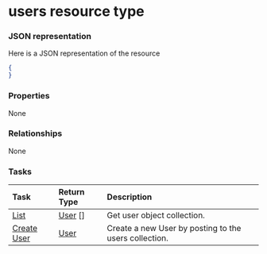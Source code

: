 # users resource type



### JSON representation

Here is a JSON representation of the resource

<!-- {
  "blockType": "resource",
  "optionalProperties": [

  ],
  "@odata.type": "microsoft.graph.users"
}-->

```json
{
}

```
### Properties
None

### Relationships
None


### Tasks

| Task		   | Return Type	|Description|
|:---------------|:--------|:----------|
|[List](../api/user_list.md) | [User](user.md) [] |Get user object collection. |
|[Create User](../api/user_post_users.md) |[User](user.md)| Create a new User by posting to the users collection.|

<!-- uuid: 2dad93e1-0a8a-43f5-bbcd-8166c7c95e2c
2015-10-19 09:02:23 UTC -->
<!-- {
  "type": "#page.annotation",
  "description": "users resource",
  "keywords": "",
  "section": "documentation",
  "tocPath": ""
}-->